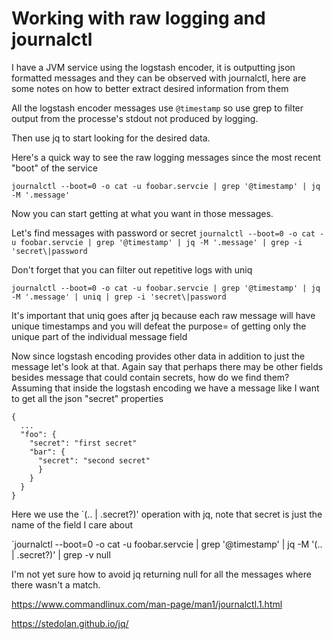 # Working with raw logging and journalctl

I have a JVM service using the logstash encoder, it is outputting json formatted messages and they can be observed with
journalctl, here are some notes on how to better extract desired information from them

All the logstash encoder messages use `@timestamp` so use grep to filter output from the processe's stdout
not produced by logging.

Then use jq to start looking for the desired data.

Here's a quick way to see the raw logging messages since the most recent "boot" of the service

`journalctl --boot=0 -o cat -u foobar.servcie | grep '@timestamp' | jq -M '.message'`

Now you can start getting at what you want in those messages.

Let's find messages with password or secret
`journalctl --boot=0 -o cat -u foobar.servcie | grep '@timestamp' | jq -M '.message' | grep -i 'secret\|password`

Don't forget that you can filter out repetitive logs with uniq

`journalctl --boot=0 -o cat -u foobar.servcie | grep '@timestamp' | jq -M '.message' | uniq | grep -i 'secret\|password`

It's important that uniq goes after jq because each raw message will have unique timestamps and you will defeat the purpose=
of getting only the unique part of the individual message field

Now since logstash encoding provides other data in addition to just the message let's look at that.
Again say that perhaps there may be other fields besides message that could contain secrets, how do we find them?
Assuming that inside the logstash encoding we have a message like I want to get all the json "secret" properties

```
{
  ...
  "foo": {
    "secret": "first secret"
    "bar": {
      "secret": "second secret"
      }
    }
  }
}
```

Here we use the `(.. | .secret?)' operation with jq, note that secret is just the name of the field I care about

`journalctl --boot=0 -o cat -u foobar.servcie | grep '@timestamp' | jq -M '(.. | .secret?)' | grep -v null

I'm not yet sure how to avoid jq returning null for all the messages where there wasn't a match.

https://www.commandlinux.com/man-page/man1/journalctl.1.html

https://stedolan.github.io/jq/
